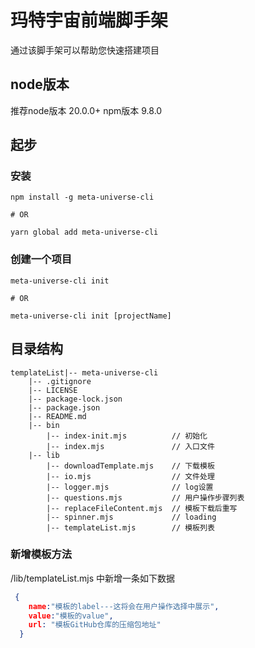 # 玛特宇宙前端脚手架

通过该脚手架可以帮助您快速搭建项目

## node版本

推荐node版本 20.0.0+ npm版本 9.8.0

## 起步

### 安装

```
npm install -g meta-universe-cli

# OR

yarn global add meta-universe-cli
```

### 创建一个项目

```
meta-universe-cli init

# OR

meta-universe-cli init [projectName]
```

## 目录结构

```
templateList|-- meta-universe-cli
    |-- .gitignore
    |-- LICENSE
    |-- package-lock.json
    |-- package.json
    |-- README.md
    |-- bin
        |-- index-init.mjs          // 初始化
        |-- index.mjs               // 入口文件
    |-- lib
        |-- downloadTemplate.mjs    // 下载模板
        |-- io.mjs                  // 文件处理
        |-- logger.mjs              // log设置
        |-- questions.mjs           // 用户操作步骤列表
        |-- replaceFileContent.mjs  // 模板下载后重写
        |-- spinner.mjs             // loading
        |-- templateList.mjs        // 模板列表
```

### 新增模板方法

/lib/templateList.mjs 中新增一条如下数据

```json
 {
    name:"模板的label---这将会在用户操作选择中展示",
    value:"模板的value",
    url: "模板GitHub仓库的压缩包地址"
  }
```